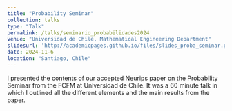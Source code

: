 ```yaml
---
title: "Probability Seminar"
collection: talks
type: "Talk"
permalink: /talks/seminario_probabilidades2024
venue: "Universidad de Chile, Mathematical Engineering Department"
slidesurl: 'http://academicpages.github.io/files/slides_proba_seminar.pdf'
date: 2024-11-6
location: "Santiago, Chile"
---
```


I presented the contents of our accepted Neurips paper on the Probability Seminar from the FCFM at Universidad de Chile. It was a 60 minute talk in which I outlined all the different elements and the main results from the paper.
